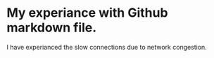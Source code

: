 # My experiance with Github markdown file.
I have experianced the slow connections due to network congestion.
